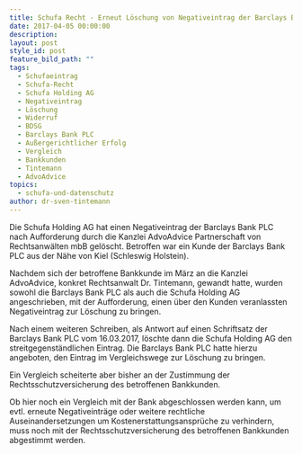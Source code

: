 ```yaml
---
title: Schufa Recht - Erneut Löschung von Negativeintrag der Barclays Bank erreicht
date: 2017-04-05 00:00:00
description:
layout: post
style_id: post
feature_bild_path: ""
tags:
  - Schufaeintrag
  - Schufa-Recht
  - Schufa Holding AG
  - Negativeintrag
  - Löschung
  - Widerruf
  - BDSG
  - Barclays Bank PLC
  - Außergerichtlicher Erfolg
  - Vergleich
  - Bankkunden
  - Tintemann
  - AdvoAdvice
topics:
  - schufa-und-datenschutz
author: dr-sven-tintemann
---
```



Die Schufa Holding AG hat einen Negativeintrag der Barclays Bank PLC nach Aufforderung durch die Kanzlei AdvoAdvice Partnerschaft von Rechtsanwälten mbB gelöscht. Betroffen war ein Kunde der Barclays Bank PLC aus der Nähe von Kiel (Schleswig Holstein).

Nachdem sich der betroffene Bankkunde im März an die Kanzlei AdvoAdvice, konkret Rechtsanwalt Dr. Tintemann, gewandt hatte, wurden sowohl die Barclays Bank PLC als auch die Schufa Holding AG angeschrieben, mit der Aufforderung, einen über den Kunden veranlassten Negativeintrag zur Löschung zu bringen.

Nach einem weiteren Schreiben, als Antwort auf einen Schriftsatz der Barclays Bank PLC vom 16.03.2017, löschte dann die Schufa Holding AG den streitgegenständlichen Eintrag. Die Barclays Bank PLC hatte hierzu angeboten, den Eintrag im Vergleichswege zur Löschung zu bringen.

Ein Vergleich scheiterte aber bisher an der Zustimmung der Rechtsschutzversicherung des betroffenen Bankkunden.

Ob hier noch ein Vergleich mit der Bank abgeschlossen werden kann, um evtl. erneute Negativeinträge oder weitere rechtliche Auseinandersetzungen um Kostenerstattungsansprüche zu verhindern, muss noch mit der Rechtsschutzversicherung des betroffenen Bankkunden abgestimmt werden.